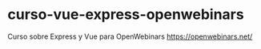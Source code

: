 # curso-vue-express-openwebinars
Curso sobre Express y Vue para OpenWebinars https://openwebinars.net/
